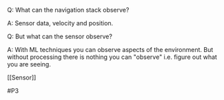 Q: What can the navigation stack observe?

A: Sensor data, velocity and position.

Q: But what can the sensor observe?

A: With ML techniques you can observe aspects of the environment. But without processing there is nothing you can "observe" i.e. figure out what you are seeing.

[[Sensor]]

#P3 